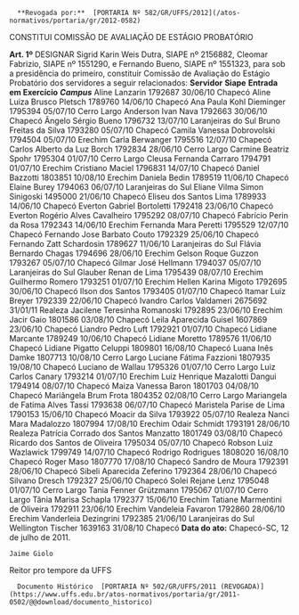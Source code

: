       **Revogada por:**  [PORTARIA Nº 582/GR/UFFS/2012](/atos-normativos/portaria/gr/2012-0582) 

   CONSTITUI COMISSÃO DE AVALIAÇÃO DE ESTÁGIO PROBATÓRIO  

   **Art. 1º**  DESIGNAR Sigrid Karin Weis Dutra, SIAPE nº 2156882, Cleomar Fabrizio, SIAPE nº 1551290, e Fernando Bueno, SIAPE nº 1551323, para sob a presidência do primeiro, constituir Comissão de Avaliação do Estágio Probatório dos servidores a seguir relacionados:     **Servidor**    **Siape**    **Entrada em Exercício**     ***Campus***      Aline Lanzarin   1792687   30/06/10   Chapecó     Aline Luiza Brusco Pletsch   1789760   14/06/10   Chapecó     Ana Paula Kohl Dieminger   1795394   05/07/10   Cerro Largo     Anderson Ivan Nava   1792663   30/06/10   Chapecó     Ângelo Sérgio Bueno   1796732   13/07/10   Laranjeiras do Sul     Bruno Freitas da Silva   1793280   05/07/10   Chapecó     Camila Vanessa Dobrovolski   1794504   05/07/10   Erechim     Carla Berwanger   1795516   12/07/10   Chapecó     Carlos Alberto da Luz Borch   1792834   28/06/10   Cerro Largo     Carmine Beatriz Spohr   1795304   01/07/10   Cerro Largo     Cleusa Fernanda Carraro   1794791   01/07/10   Erechim     Cristiano Maciel   1796831   14/07/10   Chapecó     Daniel Bazzotti   1803851   10/08/10   Erechim     Daniela Bedin   1789519   11/06/10   Chapecó     Elaine Burey   1794063   06/07/10   Laranjeiras do Sul     Eliane Vilma Simon Sinigoski   1495000   21/06/10   Chapecó     Eliseu dos Santos Lima   1789933   14/06/10   Chapecó     Everton Gabriel Bortoletti   1792418   23/06/10   Chapecó     Everton Rogério Alves Cavalheiro   1795292   08/07/10   Chapecó     Fabrício Perin da Rosa   1792343   14/06/10   Erechim     Fernanda Mara Peretti   1795529   12/07/10   Chapecó     Fernando Jose Barbato Couto   1792329   25/06/10   Chapecó     Fernando Zatt Schardosin   1789627   11/06/10   Laranjeiras do Sul     Flávia Bernardo Chagas   1794696   28/06/10   Erechim     Gelson Roque Guzzon   1793267   05/07/10   Chapecó     Gilmar José Hellmann   1794037   05/07/10   Laranjeiras do Sul     Glauber Renan de Lima   1795439   08/07/10   Erechim     Guilhermo Romero   1793251   01/07/10   Erechim     Hellen Karina Migoto   1792695   30/06/10   Chapecó     Ilson dos Santos   1793405   01/07/10   Chapecó     Itamar Luiz Breyer   1792339   22/06/10   Chapecó     Ivandro Carlos Valdameri   2675692   31/01/11   Realeza     Jacilene Teresinha Romanoski   1792895   23/06/10   Erechim     Jacir Gaio   1801586   03/08/10   Chapecó     Leila Aparecida Guisel   1607869   23/06/10   Chapecó     Liandro Pedro Luft   1792921   01/07/10   Chapecó     Lidiane Marcante   1789249   10/06/10   Chapecó     Lidiane Moretto   1789576   11/06/10   Chapecó     Lidiane Pigatto Celuppi   1809801   16/08/10   Chapecó     Luana Inês Damke   1807713   10/08/10   Cerro Largo     Luciane Fátima Fazzioni   1807935   19/08/10   Chapecó     Luciano de Wallau   1795326   01/07/10   Cerro Largo     Luiz Carlos Canary   1793214   01/07/10   Erechim     Luiz Henrique Mazalotti Dangui   1794914   08/07/10   Chapecó     Maiza Vanessa Baron   1801703   04/08/10   Chapecó     Mariângela Brum Frota   1804352   02/08/10   Cerro Largo     Mariangela de Fatima Alves Tassi   1793638   06/07/10   Chapecó     Maristela Parise de Lima   1790153   15/06/10   Chapecó     Moacir da Silva   1793922   05/07/10   Realeza     Nanci Mara Madalozzo   1807994   17/08/10   Erechim     Odair Schmidt   1793191   28/06/10   Realeza     Patrícia Corrado dos Santos Manzatto   1801749   03/08/10   Chapecó     Ricardo dos Santos de Oliveira   1795034   05/07/10   Chapecó     Robson Luiz Wazlawick   1799749   14/07/10   Chapecó     Rodrigo Rodrigues   1808020   16/08/10   Chapecó     Roger Maso   1807770   17/08/10   Chapecó     Sandro de Moura   1792391   28/06/10   Chapecó     Sibeli Aparecida Zeferino   1792364   28/06/10   Chapecó     Silvano Dresch   1792327   25/06/10   Chapecó     Solei Rejane Lenz   1795048   01/07/10   Cerro Largo     Tania Fenner Grützmann   1795067   01/07/10   Cerro Largo     Tânia Marisa Schapla   1792377   15/06/10   Erechim     Tatiane Marmentini de Oliveira   1792911   23/06/10   Erechim     Vandeleia Favaron   1792860   28/06/10   Erechim     Vanderleia Dezingrini   1792385   21/06/10   Laranjeiras do Sul     Wellington Tischer   1639163   31/08/10   Chapecó              **Data do ato:** Chapecó-SC, 12 de julho de 2011.   
 

    Jaime Giolo   
 Reitor pro tempore da UFFS 

      Documento Histórico  [PORTARIA Nº 502/GR/UFFS/2011 (REVOGADA)](https://www.uffs.edu.br/atos-normativos/portaria/gr/2011-0502/@@download/documento_historico)     
      